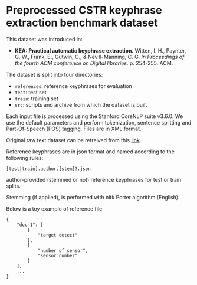 # Preprocessed CSTR keyphrase extraction benchmark dataset

This dataset was introduced in:

 - **KEA: Practical automatic keyphrase extraction.**
   Witten, I. H., Paynter, G. W., Frank, E., Gutwin, C., & Nevill-Manning, C. G.
   *In Proceedings of the fourth ACM conference on Digital libraries.*
   p. 254-255. ACM.

The dataset is split into four directories:

  * `references`: reference keyphrases for evaluation
  * `test`: test set
  * `train`: training set
  * `src`: scripts and archive from which the dataset is built

Each input file is processed using the Stanford CoreNLP suite v3.6.0.
We use the default parameters and perform tokenization, sentence splitting and
Part-Of-Speech (POS) tagging. Files are in XML format.

Original raw text dataset can be retreived from this [link](witten-1999).

Reference keyphrases are in json format and named according to the following
rules:

    [test|train].author.[stem]?.json

author-provided (stemmed or not) reference keyphrases for test or train splits.

Stemming (if applied), is performed with nltk Porter algorithm (English).

Below is a toy example of reference file:

    {
        "doc-1": [
            [
                "target detect"
            ],
            [
                "number of sensor",
                "sensor number"
            ]
        ],
        ...
    }

[witten-1999]: http://www.cs.waikato.ac.nz/~eibe/kea_data/CSTR.tar.gz